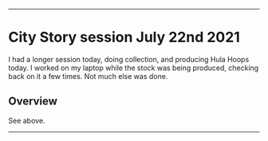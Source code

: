 
***

# City Story session July 22nd 2021

<!-- I had a shorter session yet again today, as I was low on time, so I produced candy bars (5 minutes) instead of jewelery boxes (15 minutes) I did tip collection today as well, not much was done overall. !--> <!-- I have been receiving an abnormal amount of neighbor requests lately. !-->

I had a longer session today, doing collection, and producing Hula Hoops today. I worked on my laptop while the stock was being produced, checking back on it a few times. Not much else was done.

## Overview

See above.

***

